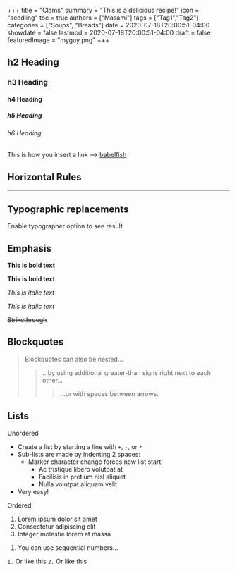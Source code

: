 +++
title = "Clams"
summary = "This is a delicious recipe!"
icon = "seedling"
toc = true
authors = ["Masami"]
tags = ["Tag1","Tag2"]
categories = ["Soups", "Breads"]
date = 2020-07-18T20:00:51-04:00
showdate = false
lastmod = 2020-07-18T20:00:51-04:00
draft = false
featuredImage = "myguy.png"
+++

## h2 Heading

### h3 Heading

#### h4 Heading

##### h5 Heading

###### h6 Heading

This is how you insert a link --> [babelfish](https://github.com/nodeca/babelfish/)

## Horizontal Rules

---

## Typographic replacements

Enable typographer option to see result.

## Emphasis

**This is bold text**

**This is bold text**

_This is italic text_

_This is italic text_

~~Strikethrough~~

## Blockquotes

> Blockquotes can also be nested...
>
> > ...by using additional greater-than signs right next to each other...
> >
> > > ...or with spaces between arrows.

## Lists

Unordered

- Create a list by starting a line with `+`, `-`, or `*`
- Sub-lists are made by indenting 2 spaces:
  - Marker character change forces new list start:
    - Ac tristique libero volutpat at
    * Facilisis in pretium nisl aliquet
    - Nulla volutpat aliquam velit
- Very easy!

Ordered

1. Lorem ipsum dolor sit amet
2. Consectetur adipiscing elit
3. Integer molestie lorem at massa

1) You can use sequential numbers...

`1.` Or like this
`2.` Or like this
